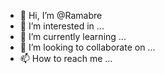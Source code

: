 - 👋 Hi, I’m @Ramabre
- 👀 I’m interested in ...
- 🌱 I’m currently learning ...
- 💞️ I’m looking to collaborate on ...
- 📫 How to reach me ...

<!---
Ramabre/Ramabre is a ✨ special ✨ repository because its `README.md` (this file) appears on your GitHub profile.
You can click the Preview link to take a look at your changes.
--->
